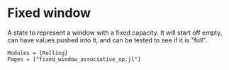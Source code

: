 # Fixed window

A state to represent a window with a fixed capacity. It will start off empty, can have values pushed into it, and can be tested to see if it is "full".

```@autodocs
Modules = [Rolling]
Pages = ["fixed_window_associative_op.jl"]
```